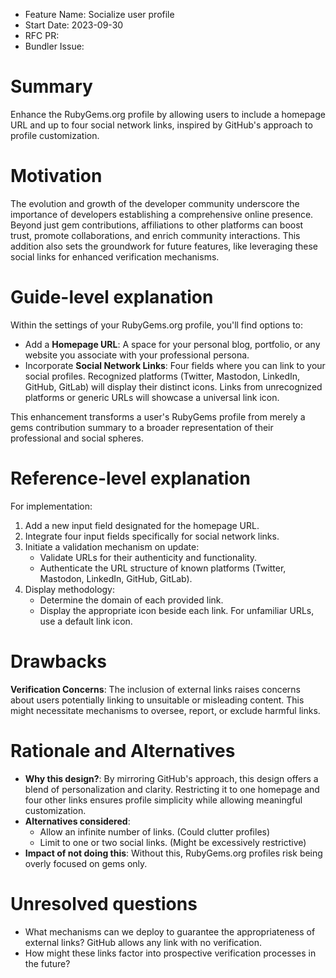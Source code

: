 - Feature Name: Socialize user profile
- Start Date: 2023-09-30
- RFC PR:
- Bundler Issue:

# Summary

Enhance the RubyGems.org profile by allowing users to include a homepage URL and up to four social network links, inspired by GitHub's approach to profile customization.

# Motivation

The evolution and growth of the developer community underscore the importance of developers establishing a comprehensive online presence. Beyond just gem contributions, affiliations to other platforms can boost trust, promote collaborations, and enrich community interactions. This addition also sets the groundwork for future features, like leveraging these social links for enhanced verification mechanisms.

# Guide-level explanation

Within the settings of your RubyGems.org profile, you'll find options to:

- Add a **Homepage URL**: A space for your personal blog, portfolio, or any website you associate with your professional persona.
- Incorporate **Social Network Links**: Four fields where you can link to your social profiles. Recognized platforms (Twitter, Mastodon, LinkedIn, GitHub, GitLab) will display their distinct icons. Links from unrecognized platforms or generic URLs will showcase a universal link icon.

This enhancement transforms a user's RubyGems profile from merely a gems contribution summary to a broader representation of their professional and social spheres.

# Reference-level explanation

For implementation:

1. Add a new input field designated for the homepage URL.
2. Integrate four input fields specifically for social network links.
3. Initiate a validation mechanism on update:
   - Validate URLs for their authenticity and functionality.
   - Authenticate the URL structure of known platforms (Twitter, Mastodon, LinkedIn, GitHub, GitLab).
4. Display methodology:
   - Determine the domain of each provided link.
   - Display the appropriate icon beside each link. For unfamiliar URLs, use a default link icon.

# Drawbacks

**Verification Concerns**: The inclusion of external links raises concerns about users potentially linking to unsuitable or misleading content. This might necessitate mechanisms to oversee, report, or exclude harmful links.

# Rationale and Alternatives

- **Why this design?**: By mirroring GitHub's approach, this design offers a blend of personalization and clarity. Restricting it to one homepage and four other links ensures profile simplicity while allowing meaningful customization.
- **Alternatives considered**:
  - Allow an infinite number of links. (Could clutter profiles)
  - Limit to one or two social links. (Might be excessively restrictive)
- **Impact of not doing this**: Without this, RubyGems.org profiles risk being overly focused on gems only.

# Unresolved questions

- What mechanisms can we deploy to guarantee the appropriateness of external links? GitHub allows any link with no verification.
- How might these links factor into prospective verification processes in the future?
